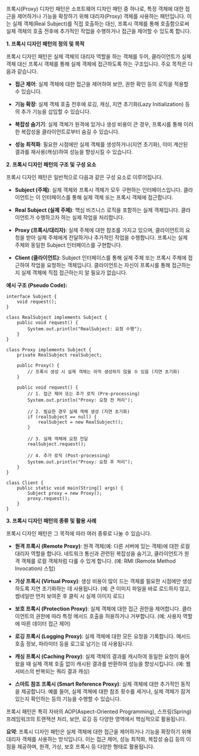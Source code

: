 프록시(Proxy) 디자인 패턴은 소프트웨어 디자인 패턴 중 하나로, 특정 객체에 대한 접근을 제어하거나 기능을 확장하기 위해 대리자(Proxy) 객체를 사용하는 패턴입니다. 이는 실제 객체(Real Subject)를 직접 호출하는 대신, 프록시 객체를 통해 호출함으로써 실제 객체의 호출 전후에 추가적인 작업을 수행하거나 접근을 제어할 수 있도록 합니다.

**1. 프록시 디자인 패턴의 정의 및 목적**

프록시 디자인 패턴은 실제 객체의 대리자 역할을 하는 객체를 두어, 클라이언트가 실제 객체 대신 프록시 객체를 통해 실제 객체에 접근하도록 하는 구조입니다. 주요 목적은 다음과 같습니다.

- **접근 제어**: 실제 객체에 대한 접근을 제어하여 보안, 권한 확인 등의 로직을 적용할 수 있습니다.
    
- **기능 확장**: 실제 객체 호출 전후에 로깅, 캐싱, 지연 초기화(Lazy Initialization) 등의 추가 기능을 삽입할 수 있습니다.
    
- **복잡성 숨기기**: 실제 객체가 원격에 있거나 생성 비용이 큰 경우, 프록시를 통해 이러한 복잡성을 클라이언트로부터 숨길 수 있습니다.
    
- **성능 최적화**: 필요한 시점에만 실제 객체를 생성하거나(지연 초기화), 이미 계산된 결과를 재사용(캐싱)하여 성능을 향상시킬 수 있습니다.
    

**2. 프록시 디자인 패턴의 구조 및 구성 요소**

프록시 디자인 패턴은 일반적으로 다음과 같은 구성 요소로 이루어집니다.

- **Subject (주체)**: 실제 객체와 프록시 객체가 모두 구현하는 인터페이스입니다. 클라이언트는 이 인터페이스를 통해 실제 객체 또는 프록시 객체에 접근합니다.
    
- **Real Subject (실제 주체)**: 핵심 비즈니스 로직을 포함하는 실제 객체입니다. 클라이언트가 수행하고자 하는 실제 작업을 처리합니다.
    
- **Proxy (프록시/대리자)**: 실제 주체에 대한 참조를 가지고 있으며, 클라이언트의 요청을 받아 실제 주체에게 전달하거나 추가적인 작업을 수행합니다. 프록시는 실제 주체와 동일한 Subject 인터페이스를 구현합니다.
    
- **Client (클라이언트)**: Subject 인터페이스를 통해 실제 주체 또는 프록시 주체에 접근하여 작업을 요청하는 객체입니다. 클라이언트는 자신이 프록시를 통해 접근하는지 실제 객체에 직접 접근하는지 알 필요가 없습니다.
    

**예시 구조 (Pseudo Code):**

```
interface Subject {
    void request();
}

class RealSubject implements Subject {
    public void request() {
        System.out.println("RealSubject: 요청 수행");
    }
}

class Proxy implements Subject {
    private RealSubject realSubject;

    public Proxy() {
        // 프록시 생성 시 실제 객체는 아직 생성하지 않을 수 있음 (지연 초기화)
    }

    public void request() {
        // 1. 접근 제어 또는 추가 로직 (Pre-processing)
        System.out.println("Proxy: 요청 전 처리");

        // 2. 필요한 경우 실제 객체 생성 (지연 초기화)
        if (realSubject == null) {
            realSubject = new RealSubject();
        }

        // 3. 실제 객체에 요청 전달
        realSubject.request();

        // 4. 추가 로직 (Post-processing)
        System.out.println("Proxy: 요청 후 처리");
    }
}

class Client {
    public static void main(String[] args) {
        Subject proxy = new Proxy();
        proxy.request();
    }
}
```

**3. 프록시 디자인 패턴의 종류 및 활용 사례**

프록시 디자인 패턴은 그 목적에 따라 여러 종류로 나눌 수 있습니다.

- **원격 프록시 (Remote Proxy)**: 원격 객체(예: 다른 서버에 있는 객체)에 대한 로컬 대리자 역할을 합니다. 네트워크 통신과 관련된 복잡성을 숨기고, 클라이언트가 원격 객체를 로컬 객체처럼 다룰 수 있게 합니다. (예: RMI (Remote Method Invocation) 스텁)
    
- **가상 프록시 (Virtual Proxy)**: 생성 비용이 많이 드는 객체를 필요한 시점에만 생성하도록 지연 초기화하는 데 사용됩니다. (예: 큰 이미지 파일을 바로 로드하지 않고, 썸네일만 먼저 보여준 후 클릭 시 실제 이미지 로드)
    
- **보호 프록시 (Protection Proxy)**: 실제 객체에 대한 접근 권한을 제어합니다. 클라이언트의 권한에 따라 특정 메서드 호출을 허용하거나 거부합니다. (예: 사용자 역할에 따른 데이터 접근 제어)
    
- **로깅 프록시 (Logging Proxy)**: 실제 객체에 대한 모든 요청을 기록합니다. 메서드 호출 정보, 파라미터 등을 로그로 남기는 데 사용됩니다.
    
- **캐싱 프록시 (Caching Proxy)**: 실제 객체의 결과를 캐시하여 동일한 요청이 들어왔을 때 실제 객체 호출 없이 캐시된 결과를 반환하여 성능을 향상시킵니다. (예: 웹 서비스의 반복되는 쿼리 결과 캐싱)
    
- **스마트 참조 프록시 (Smart Reference Proxy)**: 실제 객체에 대한 추가적인 동작을 제공합니다. 예를 들어, 실제 객체에 대한 참조 횟수를 세거나, 실제 객체가 잠겨 있는지 확인하는 등의 기능을 수행할 수 있습니다.
    

프록시 패턴은 특히 자바의 AOP(Aspect-Oriented Programming), 스프링(Spring) 프레임워크의 트랜잭션 처리, 보안, 로깅 등 다양한 영역에서 핵심적으로 활용됩니다.

**요약**: 프록시 디자인 패턴은 실제 객체에 대한 접근을 제어하거나 기능을 확장하기 위해 대리자 객체를 사용하는 방식입니다. 이는 접근 제어, 성능 최적화, 복잡성 숨김 등의 이점을 제공하며, 원격, 가상, 보호 프록시 등 다양한 형태로 활용됩니다.